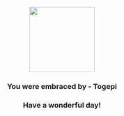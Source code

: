 <p align="center">
    <img src="https://raw.githubusercontent.com/PokeAPI/sprites/master/sprites/pokemon/175.png" width="150" height="150">
</p>
<h3 align="center">You were embraced by - <b>Togepi</b></h3>
<h3 align="center">Have a wonderful day!</h3>
